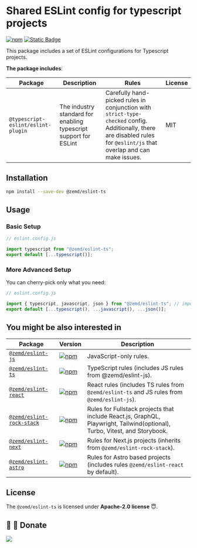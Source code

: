 # Shared ESLint config for typescript projects

[![npm](https://img.shields.io/npm/v/@zemd/eslint-ts?color=0000ff&label=npm&labelColor=000)](https://npmjs.com/package/@zemd/eslint-ts)
[![Static Badge](https://img.shields.io/badge/%40zemd%2Feslint--config--flat-gray?style=social&logo=github&label=GitHub&labelColor=blue)](https://github.com/zemd/eslint-flat-config)

This package includes a set of ESLint configurations for Typescript projects.

**The package includes**:

| Package                            | Description                                                      | Rules                                                                                                                                                                   | License |
| ---------------------------------- | ---------------------------------------------------------------- | ----------------------------------------------------------------------------------------------------------------------------------------------------------------------- | ------- |
| `@typescript-eslint/eslint-plugin` | The industry standard for enabling typescript support for ESLint | Carefully hand-picked rules in conjunction with `strict-type-checked` config. Additionally, there are disabled rules for `@eslint/js` that overlap and can make issues. | MIT     |

## Installation

```bash
npm install --save-dev @zemd/eslint-ts
```

## Usage

### Basic Setup

```javascript
// eslint.config.js

import typescript from "@zemd/eslint-ts";
export default [...typescript()];
```

### More Advanced Setup

You can cherry-pick only what you need:

```javascript
// eslint.config.js

import { typescript, javascript, json } from "@zemd/eslint-ts"; // import only typescript config
export default [...typescript(), ...javascript(), ...json()];
```

## You might be also interested in

| Package                                              | Version                                                                                                                                                 | Description                                                                                                                |
| ---------------------------------------------------- | ------------------------------------------------------------------------------------------------------------------------------------------------------- | -------------------------------------------------------------------------------------------------------------------------- |
| [`@zemd/eslint-js`](../js/README.md)                 | [![npm](https://img.shields.io/npm/v/@zemd/eslint-js?color=0000ff&label=npm&labelColor=000)](https://npmjs.com/package/@zemd/eslint-js)                 | JavaScript-only rules.                                                                                                     |
| [`@zemd/eslint-ts`](../ts/README.md)                 | [![npm](https://img.shields.io/npm/v/@zemd/eslint-ts?color=0000ff&label=npm&labelColor=000)](https://npmjs.com/package/@zemd/eslint-ts)                 | TypeScript rules (includes JS rules from @zemd/eslint-js).                                                                 |
| [`@zemd/eslint-react`](../react/README.md)           | [![npm](https://img.shields.io/npm/v/@zemd/eslint-react?color=0000ff&label=npm&labelColor=000)](https://npmjs.com/package/@zemd/eslint-react)           | React rules (includes TS rules from `@zemd/eslint-ts` and JS rules from `@zemd/eslint-js`).                                |
| [`@zemd/eslint-rock-stack`](../rock-stack/README.md) | [![npm](https://img.shields.io/npm/v/@zemd/eslint-rock-stack?color=0000ff&label=npm&labelColor=000)](https://npmjs.com/package/@zemd/eslint-rock-stack) | Rules for Fullstack projects that include React.js, GraphQL, Playwright, Tailwind(optional), Turbo, Vitest, and Storybook. |
| [`@zemd/eslint-next`](../next/README.md)             | [![npm](https://img.shields.io/npm/v/@zemd/eslint-next?color=0000ff&label=npm&labelColor=000)](https://npmjs.com/package/@zemd/eslint-next)             | Rules for Next.js projects (inherits from `@zemd/eslint-rock-stack`).                                                      |
| [`@zemd/eslint-astro`](../astro/README.md)           | [![npm](https://img.shields.io/npm/v/@zemd/eslint-astro?color=0000ff&label=npm&labelColor=000)](https://npmjs.com/package/@zemd/eslint-astro)           | Rules for Astro based projects (includes rules `@zemd/eslint-react` by default).                                           |

## License

The `@zemd/eslint-ts` is licensed under **Apache-2.0 license** 😇.

## 💙 💛 Donate

[![](https://img.shields.io/static/v1?label=UNITED24&message=support%20Ukraine&color=blue)](https://u24.gov.ua/)
